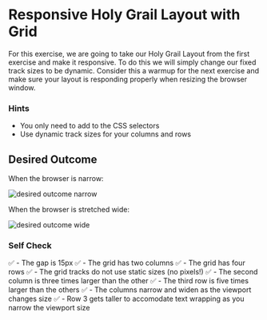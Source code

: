 # Responsive Holy Grail Layout with Grid

For this exercise, we are going to take our Holy Grail Layout from the first exercise and make it responsive. To do this we will simply change our fixed track sizes to be dynamic. Consider this a warmup for the next exercise and make sure your layout is responding properly when resizing the browser window.

### Hints
- You only need to add to the CSS selectors
- Use dynamic track sizes for your columns and rows

## Desired Outcome

When the browser is narrow:

![desired outcome narrow](./desired-outcome-narrow.png)

When the browser is stretched wide:

![desired outcome wide](./desired-outcome-wide.png)

### Self Check
✅ - The gap is 15px
✅ - The grid has two columns
✅ - The grid has four rows
✅ - The grid tracks do not use static sizes (no pixels!)
✅ - The second column is three times larger than the other
✅ - The third row is five times larger than the others
✅ - The columns narrow and widen as the viewport changes size
✅ - Row 3 gets taller to accomodate text wrapping as you narrow the viewport size 

